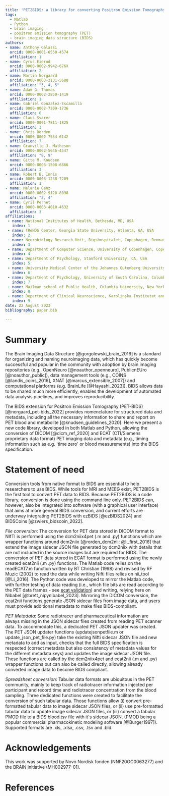 ```yaml
---
title: 'PET2BIDS: a library for converting Positron Emission Tomography data to BIDS'
tags:
  - Matlab
  - Python
  - brain imaging
  - positron emission tomography (PET)
  - brain imaging data structure (BIDS)
authors:
- name: Anthony Galassi
  orcid: 0000-0001-6550-4574
  affiliation: 1
- name: Cyrus Eierud
  orcid: 0000-0002-9942-676X
  affiliation: 2
- name: Martin Norgaard
  orcid: 0000-0003-2131-5688
  affiliation: "3, 4, 5"
- name: Adam G. Thomas
  orcid: 0000-0002-2850-1419
  affiliation: 1
- name: Gabriel Gonzalez-Escamilla
  orcid: 0000-0002-7209-1736
  affiliation: 6
- name: Claus Svarer
  orcid: 0000-0001-7811-1825
  affiliation: 3
- name: Chris Rorden
  orcid: 0000-0002-7554-6142
  affiliation: 7
- name: Granville J. Matheson
  orcid: 0000-0002-5646-4547
  affiliation: "8, 9"
- name: Gitte M. Knudsen
  orcid: 0000-0003-1508-6866
  affiliation: 3
- name: Robert B. Innis
  orcid: 0000-0003-1238-7209
  affiliation: 1 
- name: Melanie Ganz
  orcid: 0000-0002-9120-8098
  affiliation: "3, 4"
- name: Cyril Pernet
  orcid: 0000-0003-4010-4632
  affiliation: 3
affiliations:
 - name: National Institutes of Health, Bethesda, MD, USA
   index: 1
 - name: TReNDS Center, Georgia State University, Atlanta, GA, USA
   index: 2
 - name: Neurobiology Research Unit, Rigshospitalet, Copenhagen, Denmark
   index: 3
 - name: Department of Computer Science, University of Copenhagen, Copenhagen, Denmark
   index: 4
 - name: Department of Psychology, Stanford University, CA, USA
   index: 5
 - name: University Medical Center of the Johannes Gutenberg University Mainz, Mainz, Germany
   index: 6
 - name: Department of Psychology, University of South Carolina, Columbia, SC, USA
   index: 7
 - name: Mailman school of Public Health, Columbia University, New York, NY, USA
   index: 8
 - name: Department of Clinical Neuroscience, Karolinska Institutet and Stockholm County Council, Stockholm, Sweden
   index: 9
date: 22 August 2023
bibliography: paper.bib

---
```


# Summary

The Brain Imaging Data Structure [@gorgolewski_brain_2016] is a standard for organizing and naming neuroimaging data, which has quickly become successful and popular in the community with adoption by brain imaging repositories (e.g., OpenNeuro [@noauthor_openneuro], PublicnEUro [@noauthor_public]), data management tools (e.g., COINS [@landis_coins_2016], XNAT [@marcus_extensible_2007]) and computational platforms (e.g. BrainLife [@Hayashi_2023]). BIDS allows data to be shared much more efficiently, enables the development of automated data analysis pipelines, and improves reproducibility.  

The BIDS extension for Positron Emission Tomography (PET-BIDS) [@norgaard_pet-bids_2022] provides nomenclature for structured data and metadata, including all the necessary information to share and report on PET blood and metabolite [@knudsen_guidelines_2020]. Here we present a new code library, developed in both Matlab and Python, allowing the conversion of DICOM [@dicm_ref_2020] and ECAT (CTI/Siemens proprietary data format) PET imaging data and metadata (e.g., timing information such as e.g. 'time zero' or blood measurements) into the BIDS specification.

# Statement of need

Conversion tools from native format to BIDS are essential to help researchers to use BIDS. While tools for MRI and MEEG exist, PET2BIDS is the first tool to convert PET data to BIDS. Because PET2BIDS is a code library, conversion is done using the command line only. PET2BIDS can, however, also be integrated into software (with a graphical user interface) that aims at more general BIDS conversion, and current efforts are underway integrating PET2BIDS with ezBIDS [@ezBIDS2024] and BIDSCoins [@zwiers_bidscoin_2022].

_File conversion_: The conversion for PET data stored in DICOM format to NIfTI is performed using the dcm2niix4pet (.m and .py) functions which are wrapper functions around dcm2niix [@rorden_dcm2nii; @li_first_2016] that extend the image sidecar JSON file generated by dcm2niix with details that are not included in the source images but are required for BIDS. The conversion of PET data stored in ECAT format is performed using the newly created ecat2nii (.m .py) functions. The Matlab code relies on the readECAT7.m function written by BT Christian (1998) and revised by RF Muzic (2002) to read the data while writing Nifti files relies on nii_tool [@Li_2016]. The Python code was developed to mirror the Matlab code, with further testing of data reading (i.e., which file bits are read according to the PET data frames - see [ecat validation](https://github.com/openneuropet/PET2BIDS/tree/main/ecat_validation)) and writing, relying here on Nibabel [@brett_nipynibabel_2023]. Mirroring the DICOM conversion, the ecat2nii functions generate JSON sidecar files from image data, and users must provide additional metadata to make files BIDS-compliant.  

_PET Metadata_: Some radiotracer and pharmaceutical information are always missing in the JSON sidecar files created from reading PET scanner data. To accommodate this, a dedicated PET JSON updater was
created. The PET JSON updater functions (updatejsonpetfile.m or update_json_pet_file.py) take the existing Nifti sidecar JSON file and new metadata to add as input, checks that the full BIDS specification is respected (correct metadata but also consistency of metadata values for the different metadata keys) and updates the image sidecar JSON file. These functions are called by the dcm2niix4pet and ecat2nii (.m and .py) wrapper functions but can also be called directly, allowing already converted image data to become BIDS compliant.  

_Spreadsheet conversion_: Tabular data formats are ubiquitous in the PET community, mainly to keep track of radiotracer information injected per participant and record time and radiotracer concentration from the blood sampling. Three dedicated functions were created to facilitate the conversion of such tabular data. Those functions allow (i) convert pre-formatted tabular data to image sidecar JSON files, or (ii) use pre-formatted tabular data to update image sidecar JSON files, or (iii) convert a tabular PMOD file to a BIDS blood.tsv file with it's sidecar JSON. (PMOD being a popular commercial pharmacokinetic modeling software [@Burger1997]). Supported formats are .xls, .xlsx, .csv, .tsv and .bld.

# Acknowledgements

This work was supported by Novo Nordisk fonden (NNF20OC0063277) and the BRAIN initiative (MH002977-01).

# References

